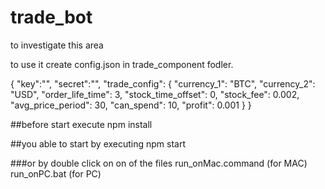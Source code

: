# trade_bot
to investigate this area

to use it create config.json in trade_component fodler.

{
  "key":"",
  "secret":"",
  "trade_config": {
    "currency_1": "BTC",
    "currency_2": "USD",
    "order_life_time": 3,
    "stock_time_offset": 0,
    "stock_fee": 0.002,
    "avg_price_period": 30,
    "can_spend": 10,
    "profit": 0.001
  }
}

##before start execute
npm install

##you able to start by executing
npm start

###or by double click on on of the files
run_onMac.command (for MAC)
run_onPC.bat      (for PC)
